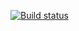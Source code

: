 [![Build status](https://ci.appveyor.com/api/projects/status/xfqat4uag6mrjxox?svg=true)](https://ci.appveyor.com/project/Kochegaar/autoga2)